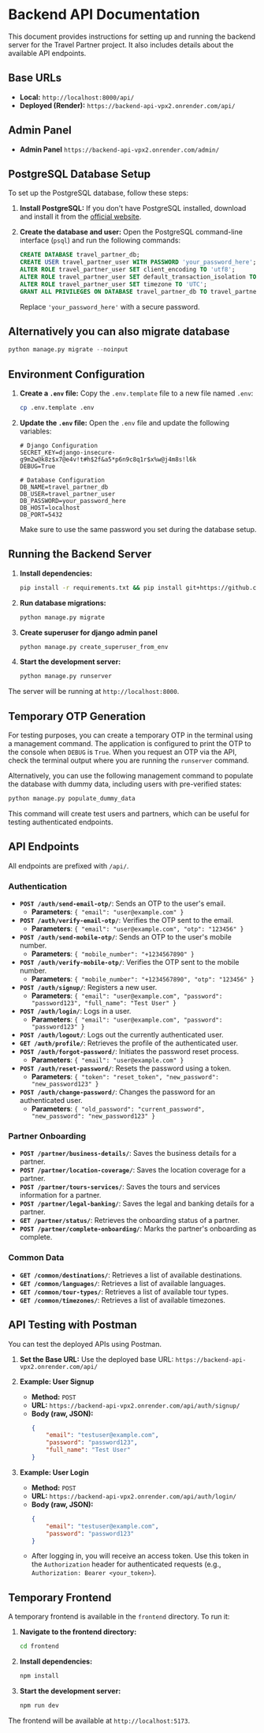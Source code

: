 
# Backend API Documentation

This document provides instructions for setting up and running the backend server for the Travel Partner project. It also includes details about the available API endpoints.

## Base URLs

- **Local:** `http://localhost:8000/api/`
- **Deployed (Render):** `https://backend-api-vpx2.onrender.com/api/`

## Admin Panel

- **Admin Panel** `https://backend-api-vpx2.onrender.com/admin/`

## PostgreSQL Database Setup

To set up the PostgreSQL database, follow these steps:

1.  **Install PostgreSQL:**
    If you don't have PostgreSQL installed, download and install it from the [official website](https://www.postgresql.org/download/).

2.  **Create the database and user:**
    Open the PostgreSQL command-line interface (`psql`) and run the following commands:

    ```sql
    CREATE DATABASE travel_partner_db;
    CREATE USER travel_partner_user WITH PASSWORD 'your_password_here';
    ALTER ROLE travel_partner_user SET client_encoding TO 'utf8';
    ALTER ROLE travel_partner_user SET default_transaction_isolation TO 'read committed';
    ALTER ROLE travel_partner_user SET timezone TO 'UTC';
    GRANT ALL PRIVILEGES ON DATABASE travel_partner_db TO travel_partner_user;
    ```

    Replace `'your_password_here'` with a secure password.

## Alternatively you can also migrate database 

```python
python manage.py migrate --noinput 
```

## Environment Configuration

1.  **Create a `.env` file:**
    Copy the `.env.template` file to a new file named `.env`:

    ```bash
    cp .env.template .env
    ```

2.  **Update the `.env` file:**
    Open the `.env` file and update the following variables:

    ```
    # Django Configuration
    SECRET_KEY=django-insecure-g9m2w@k8z$x7@e4v!t#h$2f&a5*p6n9c8q1r$x%w@j4m8s!l6k
    DEBUG=True

    # Database Configuration
    DB_NAME=travel_partner_db
    DB_USER=travel_partner_user
    DB_PASSWORD=your_password_here
    DB_HOST=localhost
    DB_PORT=5432
    ```

    Make sure to use the same password you set during the database setup.

## Running the Backend Server

1.  **Install dependencies:**
    ```bash
    pip install -r requirements.txt && pip install git+https://github.com/dmpayton/django-admin-honeypot
    ```

2.  **Run database migrations:**
    ```bash
    python manage.py migrate
    ```

3. **Create superuser for django admin panel**

    ```python
    python manage.py create_superuser_from_env
    ```

4.  **Start the development server:**
    ```bash
    python manage.py runserver
    ```

The server will be running at `http://localhost:8000`.

## Temporary OTP Generation

For testing purposes, you can create a temporary OTP in the terminal using a management command. The application is configured to print the OTP to the console when `DEBUG` is `True`. When you request an OTP via the API, check the terminal output where you are running the `runserver` command.

Alternatively, you can use the following management command to populate the database with dummy data, including users with pre-verified states:

```bash
python manage.py populate_dummy_data
```

This command will create test users and partners, which can be useful for testing authenticated endpoints.

## API Endpoints

All endpoints are prefixed with `/api/`.

### Authentication

-   **`POST /auth/send-email-otp/`**: Sends an OTP to the user's email.
    -   **Parameters**: `{ "email": "user@example.com" }`
-   **`POST /auth/verify-email-otp/`**: Verifies the OTP sent to the email.
    -   **Parameters**: `{ "email": "user@example.com", "otp": "123456" }`
-   **`POST /auth/send-mobile-otp/`**: Sends an OTP to the user's mobile number.
    -   **Parameters**: `{ "mobile_number": "+1234567890" }`
-   **`POST /auth/verify-mobile-otp/`**: Verifies the OTP sent to the mobile number.
    -   **Parameters**: `{ "mobile_number": "+1234567890", "otp": "123456" }`
-   **`POST /auth/signup/`**: Registers a new user.
    -   **Parameters**: `{ "email": "user@example.com", "password": "password123", "full_name": "Test User" }`
-   **`POST /auth/login/`**: Logs in a user.
    -   **Parameters**: `{ "email": "user@example.com", "password": "password123" }`
-   **`POST /auth/logout/`**: Logs out the currently authenticated user.
-   **`GET /auth/profile/`**: Retrieves the profile of the authenticated user.
-   **`POST /auth/forgot-password/`**: Initiates the password reset process.
    -   **Parameters**: `{ "email": "user@example.com" }`
-   **`POST /auth/reset-password/`**: Resets the password using a token.
    -   **Parameters**: `{ "token": "reset_token", "new_password": "new_password123" }`
-   **`POST /auth/change-password/`**: Changes the password for an authenticated user.
    -   **Parameters**: `{ "old_password": "current_password", "new_password": "new_password123" }`

### Partner Onboarding

-   **`POST /partner/business-details/`**: Saves the business details for a partner.
-   **`POST /partner/location-coverage/`**: Saves the location coverage for a partner.
-   **`POST /partner/tours-services/`**: Saves the tours and services information for a partner.
-   **`POST /partner/legal-banking/`**: Saves the legal and banking details for a partner.
-   **`GET /partner/status/`**: Retrieves the onboarding status of a partner.
-   **`POST /partner/complete-onboarding/`**: Marks the partner's onboarding as complete.

### Common Data

-   **`GET /common/destinations/`**: Retrieves a list of available destinations.
-   **`GET /common/languages/`**: Retrieves a list of available languages.
-   **`GET /common/tour-types/`**: Retrieves a list of available tour types.
-   **`GET /common/timezones/`**: Retrieves a list of available timezones.

## API Testing with Postman

You can test the deployed APIs using Postman.

1.  **Set the Base URL:**
    Use the deployed base URL: `https://backend-api-vpx2.onrender.com/api/`

2.  **Example: User Signup**
    -   **Method:** `POST`
    -   **URL:** `https://backend-api-vpx2.onrender.com/api/auth/signup/`
    -   **Body (raw, JSON):**
        ```json
        {
            "email": "testuser@example.com",
            "password": "password123",
            "full_name": "Test User"
        }
        ```

3.  **Example: User Login**
    -   **Method:** `POST`
    -   **URL:** `https://backend-api-vpx2.onrender.com/api/auth/login/`
    -   **Body (raw, JSON):**
        ```json
        {
            "email": "testuser@example.com",
            "password": "password123"
        }
        ```
    -   After logging in, you will receive an access token. Use this token in the `Authorization` header for authenticated requests (e.g., `Authorization: Bearer <your_token>`).


## Temporary Frontend

A temporary frontend is available in the `frontend` directory. To run it:

1.  **Navigate to the frontend directory:**
    ```bash
    cd frontend
    ```

2.  **Install dependencies:**
    ```bash
    npm install
    ```

3.  **Start the development server:**
    ```bash
    npm run dev
    ```

The frontend will be available at `http://localhost:5173`.
